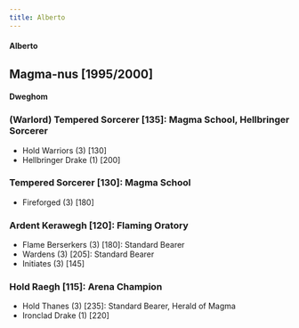 ```yaml
---
title: Alberto
---
```


#### Alberto

## Magma-nus  [1995/2000]
#### Dweghom

### (Warlord) Tempered Sorcerer [135]: Magma School, Hellbringer Sorcerer
* Hold Warriors (3) [130]
* Hellbringer Drake (1) [200]

### Tempered Sorcerer [130]: Magma School
* Fireforged (3) [180]

### Ardent Kerawegh [120]: Flaming Oratory
* Flame Berserkers (3) [180]: Standard Bearer
* Wardens (3) [205]: Standard Bearer
* Initiates (3) [145]

### Hold Raegh [115]: Arena Champion
* Hold Thanes (3) [235]: Standard Bearer, Herald of Magma
* Ironclad Drake (1) [220]